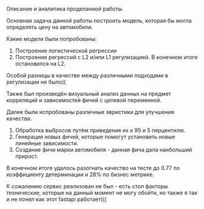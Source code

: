 Описание и аналитика проделанной работы.

Основная задача данной работы построить модель, которая бы могла определять цену на автомобили.

Какие модели были попробованы:
1) Построение логистической регрессии
2) Построение регрессий с L2 и/или L1 регулизацией.
В конечном итоге остановился на L2.

Особой разницы в качестве между различными подходами в регулизации не было((

Также был произведён визуальный анализ данных на предмет корреляций и зависимостей фичей с целевой переменной.

Далее были испробованы различные эвристики для улучшения качества:
1) Обработка выбросов путём приведения их к 95 и 5 перцентилю.
2) Генерация новых фичей, которые помогут установить новые линейные зависимости.
3) Создание фичи марки автомобиля - данная фича дала наибольший прирост.

В конечном итоге удалось разогнать качество на тесте до 0.77 по коэффициенту детерминации и 28% по бизнес метрике.


К сожалению сервис реализован не был - есть стоп факторы технические, которые на данный момент не могу обойти, но также я так и не понял как этот fastapi работает(((
